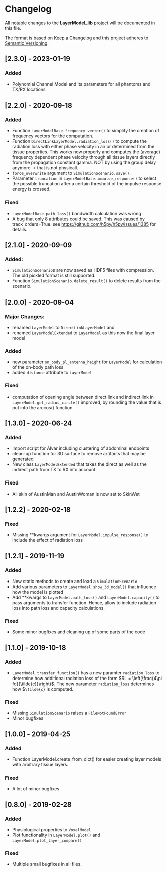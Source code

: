# Changelog
All notable changes to the **LayerModel_lib** project will be documented in this file.

The format is based on [Keep a Changelog](http://keepachangelog.com/en/1.0.0/)
and this project adheres to [Semantic Versioning](http://semver.org/spec/v2.0.0.html).

##  [2.3.0] - 2023-01-19
### Added
- Polynomial Channel Model and its parameters for all phantoms and TX/RX locations

##  [2.2.0] - 2020-09-18
### Added
- Function `LayerModelBase.frequency_vector()` to simplify the creation of frequency vectors for the computation.
- Function `DirectLinkLayerModel.radiation_loss()` to compute the radiation loss with either phase velocity in air or determined from the tissue properties. This works now properly and computes the (average) frequency dependent phase velocity through all tissue layers directly from the propagation constant gamma. NOT by using the group delay anymore -> that is not physicall.
- `force_overwrite` argument to `SimulationScenario.save()`.
- Parameter `truncation` in `LayerModelBase.impulse_response()` to select the possible truncation after a 
certain threshold of the impulse response energy is crossed.
 
### Fixed
- `LayerModelBase.path_loss()` bandwidth calculation was wrong
- A bug that only 8 attributes could be saved. This was caused by track_orders=True. 
see https://github.com/h5py/h5py/issues/1385 for details.

 

##  [2.1.0] - 2020-09-09
### Added:
- `SimulationScenario`s are now saved as HDF5 files with compression. The old
pickled format is still supported.
- Function `SimulationScenario.delete_result()` to delete results from the scenario.

##  [2.0.0] - 2020-09-04
### Major Changes:
- renamed `LayerModel` to `DirectLinkLayerModel` and
- renamed `LayerModelExtended` to `LayerModel` as this now the final layer model

### Added
- new parameter `on_body_pl_antenna_height` for `LayerModel` for calculation of the on-body path loss
- added `distance` attribute to `LayerModel`
### Fixed
- computation of opening angle between direct link and indirect link in `LayerModel.get_radius_circle()` improved, by rounding the value that is put into the arccos() function.

##  [1.3.0] - 2020-06-24
### Added
- Import script for Alvar including clustering of abdominal endpoints
- clean-up function for 3D surface to remove artifacts that may be generated
- New class `LayerModelExtended` that takes the direct as well as the indirect path from TX to RX into account.

### Fixed
- All skin of AustinMan and AustinWoman is now set to SkinWet

##  [1.2.2] - 2020-02-18
### Fixed
- Missing **kwargs argument for `LayerModel.impulse_response()` to include the effect of radiation loss  

##  [1.2.1] - 2019-11-19
### Added
- New static methods to create and load a `SimulationScenario`
- Add various parameters to `LayerModel.show_3d_model()` that influence how the model is plotted
- Add **kwargs to `LayerModel.path_loss()` and `LayerModel.capacity()` to pass arguments to transfer function.
Hence, allow to include radiation loss into path loss and capacity calculations.

### Fixed
- Some minor bugfixes and cleaning up of some parts of the code

##  [1.1.0] - 2019-10-18
### Added
- `LayerModel.transfer_function()` has a new paramter `radiation_loss` to determine how additional radiation loss of
the form $`RL = \left(\frac{4\pi fd}{\tilde{c}}\right)`$. The new parameter `radiation_loss` determines how
$`\tilde{c}` is computed.

### Fixed
- Missing `SimulationScenario` raises a `FileNotFoundError`
- Minor bugfixes

##  [1.0.0] - 2019-04-25
### Added
- Function LayerModel.create_from_dict() for easier creating layer models with arbitrary tissue layers.

### Fixed
- A lot of minor bugfixes

## [0.8.0] - 2019-02-28
### Added
- Physiological properties to `VoxelModel`
- Plot functionality in `LayerModel.plot()` and `LayerModel.plot_layer_compare()`
### Fixed
- Multiple small bugfixes in all files.
